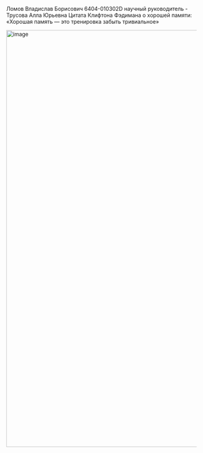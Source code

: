 Ломов Владислав Борисович
6404-010302D
научный руководитель - Трусова Алла Юрьевна
Цитата Клифтона Фэдимана о хорошей памяти: «Хорошая память — это тренировка забыть тривиальное»

<img width="1700" height="1100" alt="image" src="https://github.com/user-attachments/assets/e3dcdcff-aaaa-4f88-982e-a8cafda2d198" />
